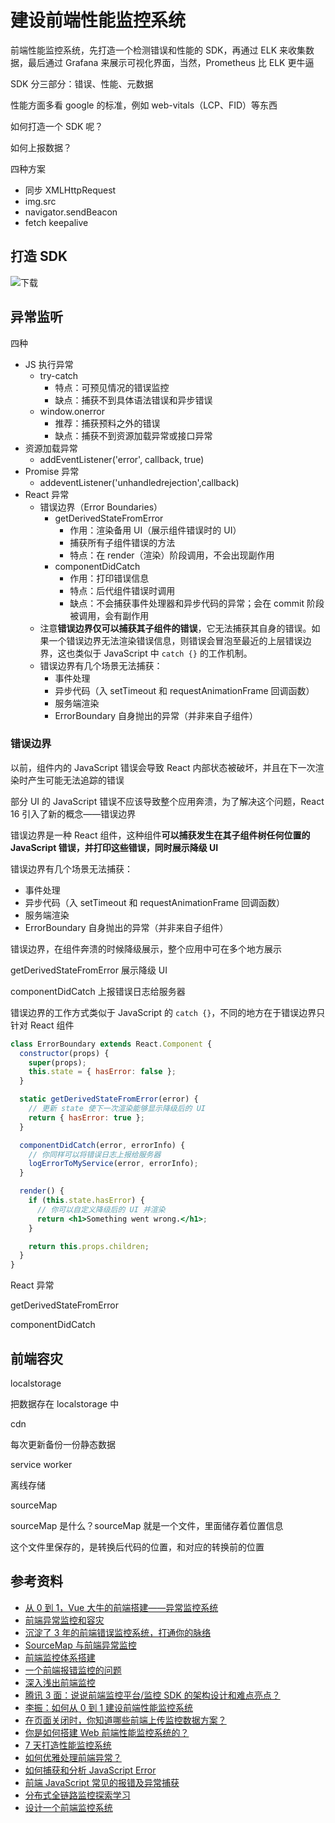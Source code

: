 # 建设前端性能监控系统

前端性能监控系统，先打造一个检测错误和性能的 SDK，再通过 ELK 来收集数据，最后通过 Grafana 来展示可视化界面，当然，Prometheus 比 ELK 更牛逼

SDK 分三部分：错误、性能、元数据

性能方面多看 google 的标准，例如 web-vitals（LCP、FID）等东西

如何打造一个 SDK 呢？

如何上报数据？

四种方案

- 同步 XMLHttpRequest
- img.src
- navigator.sendBeacon
- fetch keepalive

## 打造 SDK

![下载](https://s2.loli.net/2022/07/10/qiSaP68lhD7mvco.png)

## 异常监听

四种

- JS 执行异常
  - try-catch
    - 特点：可预见情况的错误监控
    - 缺点：捕获不到具体语法错误和异步错误
  - window.onerror
    - 推荐：捕获预料之外的错误
    - 缺点：捕获不到资源加载异常或接口异常
- 资源加载异常
  - addEventListener('error', callback, true)
- Promise 异常
  - addeventListener('unhandledrejection',callback)
- React 异常
  - 错误边界（Error Boundaries）
    - getDerivedStateFromError
      - 作用：渲染备用 UI（展示组件错误时的 UI）
      - 捕获所有子组件错误的方法
      - 特点：在 render（渲染）阶段调用，不会出现副作用
    - componentDidCatch
      - 作用：打印错误信息
      - 特点：后代组件错误时调用
      - 缺点：不会捕获事件处理器和异步代码的异常；会在 commit 阶段被调用，会有副作用
  - 注意**错误边界仅可以捕获其子组件的错误**，它无法捕获其自身的错误。如果一个错误边界无法渲染错误信息，则错误会冒泡至最近的上层错误边界，这也类似于 JavaScript 中 `catch {}` 的工作机制。
  - 错误边界有几个场景无法捕获：
    - 事件处理
    - 异步代码（入 setTimeout 和 requestAnimationFrame 回调函数）
    - 服务端渲染
    - ErrorBoundary 自身抛出的异常（并非来自子组件）

### 错误边界

以前，组件内的 JavaScript 错误会导致 React 内部状态被破坏，并且在下一次渲染时产生可能无法追踪的错误

部分 UI 的 JavaScript 错误不应该导致整个应用奔溃，为了解决这个问题，React 16 引入了新的概念——错误边界

错误边界是一种 React 组件，这种组件**可以捕获发生在其子组件树任何位置的 JavaScript 错误，并打印这些错误，同时展示降级 UI**

错误边界有几个场景无法捕获：

- 事件处理
- 异步代码（入 setTimeout 和 requestAnimationFrame 回调函数）
- 服务端渲染
- ErrorBoundary 自身抛出的异常（并非来自子组件）

错误边界，在组件奔溃的时候降级展示，整个应用中可在多个地方展示

getDerivedStateFromError 展示降级 UI

componentDidCatch 上报错误日志给服务器

错误边界的工作方式类似于 JavaScript 的 `catch {}`，不同的地方在于错误边界只针对 React 组件

```jsx
class ErrorBoundary extends React.Component {
  constructor(props) {
    super(props);
    this.state = { hasError: false };
  }

  static getDerivedStateFromError(error) {
    // 更新 state 使下一次渲染能够显示降级后的 UI
    return { hasError: true };
  }

  componentDidCatch(error, errorInfo) {
    // 你同样可以将错误日志上报给服务器
    logErrorToMyService(error, errorInfo);
  }

  render() {
    if (this.state.hasError) {
      // 你可以自定义降级后的 UI 并渲染
      return <h1>Something went wrong.</h1>;
    }

    return this.props.children;
  }
}
```

React 异常

getDerivedStateFromError

componentDidCatch

## 前端容灾

localstorage

把数据存在 localstorage 中

cdn

每次更新备份一份静态数据

service worker

离线存储

sourceMap

sourceMap 是什么？sourceMap 就是一个文件，里面储存着位置信息

这个文件里保存的，是转换后代码的位置，和对应的转换前的位置

## 参考资料

- [从 0 到 1，Vue 大牛的前端搭建——异常监控系统](https://mp.weixin.qq.com/s?__biz=MzUzMjA3MTI2NQ==&mid=2247485042&idx=1&sn=f957ad6e31a4f6ffddaba91e1036da38&scene=21)
- [前端异常监控和容灾](https://mp.weixin.qq.com/s/d-P8s51U6IfJ-VrRkGygLA)
- [沉淀了 3 年的前端错误监控系统，打通你的脉络](https://mp.weixin.qq.com/s/PQL6_FXzAM3eeQF2a9OsAg)
- [SourceMap 与前端异常监控](https://mp.weixin.qq.com/s?__biz=MzkxNDIzNTg4MA==&mid=2247484211&idx=1&sn=1fe17b3d2f8d74267bb20c61fcf8204d&scene=21#wechat_redirect)
- [前端监控体系搭建](https://juejin.cn/post/7078512301665419295)
- [一个前端报错监控的问题](https://www.v2ex.com/t/800277)
- [深入浅出前端监控](https://mp.weixin.qq.com/s/lwsfTGMasiITT3khmrsfqA)
- [腾讯 3 面：说说前端监控平台/监控 SDK 的架构设计和难点亮点？](https://mp.weixin.qq.com/s/2d-LZIzZKQkQuRwD4ABq6A)
- [李振：如何从 0 到 1 建设前端性能监控系统](https://www.zaozao.run/video/s8/s8-3)
- [在页面关闭时，你知道哪些前端上传监控数据方案？](https://mp.weixin.qq.com/s/jZUjYNZX12AUJ7jcDn7Faw)
- [你是如何搭建 Web 前端性能监控系统的？](https://www.zhihu.com/question/37585246/answer/2207162874)
- [7 天打造性能监控系统](https://fex.baidu.com/blog/2014/05/build-performance-monitor-in-7-days/)
- [如何优雅处理前端异常？](http://jartto.wang/2018/11/20/js-exception-handling/)
- [如何捕获和分析 JavaScript Error](https://mp.weixin.qq.com/s/5j_oEEVrGP7g0IMNwyT6zw)
- [前端 JavaScript 常见的报错及异常捕获](https://mp.weixin.qq.com/s/Bib5h1JFUS_DCiB41lXOAg)
- [分布式全链路监控探索学习](https://github.com/aloudata/fe-weekly/blob/main/docs/%E5%88%86%E5%B8%83%E5%BC%8F%E5%85%A8%E9%93%BE%E8%B7%AF%E7%9B%91%E6%8E%A7%E6%8E%A2%E7%B4%A2/README.md)
- [设计一个前端监控系统](https://github.com/hawtim/hawtim.github.io/issues/53)
